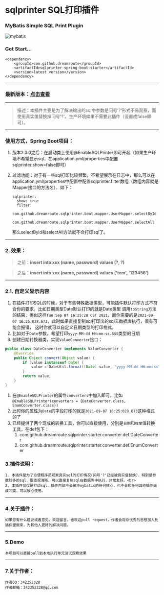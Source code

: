 # sqlprinter SQL打印插件

### MyBatis Simple SQL Print Plugin

![mybatis](http://mybatis.github.io/images/mybatis-logo.png)

### Get Start...
```
<dependency>
    <groupId>com.github.dreamroute</groupId>
    <artifactId>sqlprinter-spring-boot-starter</artifactId>
    <version>latest version</version>
</dependency>
```

----------
### 最新版本：[点击查看](https://search.maven.org/artifact/com.github.dreamroute/sqlprinter-spring-boot-starter)

--------------

> 描述：本插件主要是为了解决输出的sql中参数是问号'?'形式不易观察，而使用真实值替换掉问号'?'。生产环境如果不需要此插件（设置成false即可）。

----------
### 使用方式，Spring Boot项目：
1. 版本2.0.0之后：在启动类上使用@EnableSQLPrinter即可开起（如果生产环境不希望显示sql，在application.yml/properties中配置sqlprinter.show=false即可）

2. 过滤功能：对于有一些sql打印比较频繁，不希望展示在日志中，那么可以在application.yml/properties中配置中配置sqlprinter.filter数组（数组内容就是Mapper接口的方法名），如下：
    ```
    sqlprinter:
      show: true
      filter:
        - com.github.dreamroute.sqlprinter.boot.mapper.UserMapper.selectById
        - com.github.dreamroute.sqlprinter.boot.mapper.UserMapper.selectAll
    ```
   那么selectById和selectAll方法就不会打印sql了。
----------

### 2. 效果： ###
> 之前：**insert into xxx (name, password) values (?, ?)**

> 之后：**insert into xxx (name, password) values ('tom', '123456')**

----------

### 2.1. 自定义显示内容
1. 在插件打印SQL的时候，对于有些特殊数据类型，可能插件默认打印方式不符合你的要求，比如日期类型Date默认打印的就是Date类型
调用`toString`方法的结果，类似这样`Tue Sep 07 16:25:28 CST 2021`，而你需要的是`2021-09-07 16:25:028.673`，此时如果直接复制sql打印出的sql去数据库执行，很有可能会报错，
这时你就可以自定义日期类型的打印格式。
1. 比如对于`Date`参数，希望打印`yyyy-MM-dd HH:mm:ss.SSS`类型的日期
1. 创建日期转换器类，实现`ValueConverter`接口：
```java
public class DateConverter implements ValueConverter {
    @Override
    public Object convert(Object value) {
        if (value instanceof Date) {
            value = DateUtil.format((Date) value, "yyyy-MM-dd HH:mm:ss");
        }
        return value;
    }
}
```
1. 在`@EnableSQLPrinter`的属性`converters`中加入即可，比如`@EnableSQLPrinter(converters = {DateConverter.class, EnumConverter.class})`
1. 此时你的属性为`Date`的字段打印的就是`2021-09-07 16:25:028.673`这种格式的了
1. 已经提供了两个现成的转换工具，你可以直接使用，分别是`日期`和`枚举`值转换工具，在def包下：
   1. com.github.dreamroute.sqlprinter.starter.converter.def.DateConverter
   1. com.github.dreamroute.sqlprinter.starter.converter.def.EnumConverter

### 3.插件说明： ###
	1. 本插件是为了方便程序员观察真实sql的打印情况(问号'?'已经被真实值替换)，特别是参数较多的sql，很直观清晰，可以直接复制sql在数据库中执行，非常友好。<br>
	2. 本插件仅仅是打印sql，插件内部不会破坏mybatis的任何核心，也不会和任何其他插件造成冲突，可以放心使用。

----------

### 4.关于插件： ###
	如果您有什么建议或者意见，欢迎留言，也欢迎pull request，作者会将你优秀的思想加入到插件里面来，为其他人更好的解决问题。

----------
### 5.Demo ###
	本项目可以直接pull到本地执行单元测试观察效果

----------

### 7.关于作者： ###
	作者QQ：342252328
	作者邮箱：342252328@qq.com
